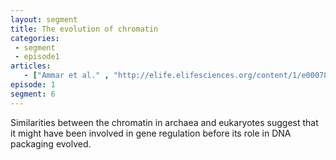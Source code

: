 ```yaml
---
layout: segment
title: The evolution of chromatin
categories:
 - segment
 - episode1
articles:
   - ["Ammar et al." , "http://elife.elifesciences.org/content/1/e00078"]
episode: 1
segment: 6
---
```


Similarities between the chromatin in archaea and eukaryotes suggest that it might have been involved in gene regulation before its role in DNA packaging evolved.